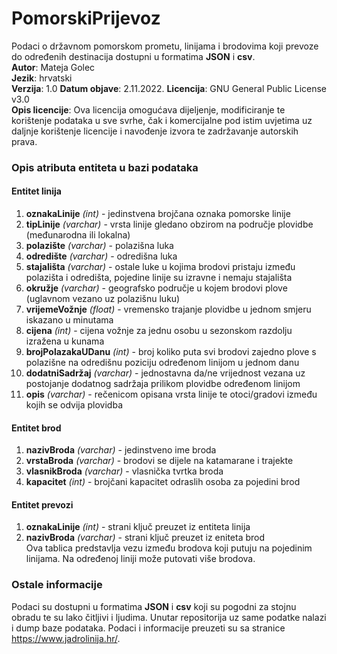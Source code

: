 # PomorskiPrijevoz
Podaci o državnom pomorskom prometu, linijama i brodovima koji prevoze do određenih destinacija dostupni u formatima **JSON** i **csv**.  
**Autor**: Mateja Golec  
**Jezik**: hrvatski  
**Verzija**: 1.0
**Datum objave**: 2.11.2022.
**Licencija**: GNU General Public License v3.0  
**Opis licencije**: Ova licencija omogućava dijeljenje, modificiranje te korištenje podataka u sve svrhe, čak i komercijalne pod istim uvjetima uz daljnje korištenje licencije i navođenje izvora te zadržavanje autorskih prava.  

### Opis atributa entiteta u bazi podataka

#### Entitet linija
1. **oznakaLinije** *(int)* - jedinstvena brojčana oznaka pomorske linije  
2. **tipLinije** *(varchar)* - vrsta linije gledano obzirom na područje plovidbe (međunarodna ili lokalna)  
3. **polazište** *(varchar)* - polazišna luka   
4. **odredište** *(varchar)* - odredišna luka  
5. **stajališta** *(varchar)* - ostale luke u kojima brodovi pristaju između polazišta i odredišta, pojedine linije su izravne i nemaju stajališta
6. **okružje** *(varchar)* - geografsko područje u kojem brodovi plove (uglavnom vezano uz polazišnu luku)  
7. **vrijemeVožnje** *(float)* - vremensko trajanje plovidbe u jednom smjeru iskazano u minutama  
8. **cijena** *(int)* - cijena vožnje za jednu osobu u sezonskom razdolju izražena u kunama  
9. **brojPolazakaUDanu** *(int)* - broj koliko puta svi brodovi zajedno plove s polazišne na odredišnu poziciju određenom linijom u jednom danu   
10. **dodatniSadržaj** *(varchar)* - jednostavna da/ne vrijednost vezana uz postojanje dodatnog sadržaja prilikom plovidbe određenom linijom  
11. **opis** *(varchar)* - rečenicom opisana vrsta linije te otoci/gradovi između kojih se odvija plovidba  

#### Entitet brod
1. **nazivBroda** *(varchar)* - jedinstveno ime broda  
2. **vrstaBroda** *(varchar)* - brodovi se dijele na katamarane i trajekte  
3. **vlasnikBroda** *(varchar)* - vlasnička tvrtka broda  
4. **kapacitet** *(int)* - brojčani kapacitet odraslih osoba za pojedini brod  

#### Entitet prevozi
1. **oznakaLinije** *(int)* - strani ključ preuzet iz entiteta linija  
2. **nazivBroda** *(varchar)* - strani ključ preuzet iz eniteta brod  
Ova tablica predstavlja vezu između brodova koji putuju na pojedinim linijama. Na određenoj liniji može putovati više brodova.  

### Ostale informacije
Podaci su dostupni u formatima **JSON** i **csv** koji su pogodni za stojnu obradu te su lako čitljivi i ljudima. Unutar repositorija uz same podatke nalazi i dump baze podataka. Podaci i informacije preuzeti su sa stranice https://www.jadrolinija.hr/.
